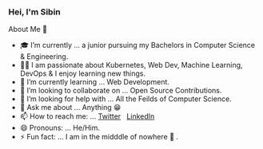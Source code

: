 ### Hei, I'm Sibin 

About Me 🚀

- 🎓 I’m currently ...  a junior pursuing my Bachelors in Computer Science & Engineering.
- 👨‍💻 I am passionate about Kubernetes, Web Dev, Machine Learning, DevOps & I enjoy learning new things.
- 🌱 I’m currently learning ... Web Development.
- 👯 I’m looking to collaborate on ... Open Source Contributions.
- 🤔 I’m looking for help with ...  All the Feilds of Computer Science.
- 💬 Ask me about ... Anything 😁 
- 📫 How to reach me: ...  [Twitter](https://twitter.com/Sibints3) &nbsp;
                           [LinkedIn](https://www.linkedin.com/in/sibin-t-s-a3b474199)
- 😄 Pronouns: ... He/Him.
- ⚡ Fun fact: ... I am in the midddle of nowhere 🤣 
.
